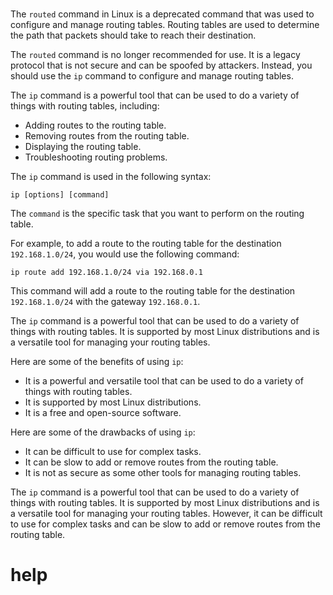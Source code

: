 # 

The `routed` command in Linux is a deprecated command that was used to configure and manage routing tables. Routing tables are used to determine the path that packets should take to reach their destination.

The `routed` command is no longer recommended for use. It is a legacy protocol that is not secure and can be spoofed by attackers. Instead, you should use the `ip` command to configure and manage routing tables.

The `ip` command is a powerful tool that can be used to do a variety of things with routing tables, including:

* Adding routes to the routing table.
* Removing routes from the routing table.
* Displaying the routing table.
* Troubleshooting routing problems.

The `ip` command is used in the following syntax:

```
ip [options] [command]
```

The `command` is the specific task that you want to perform on the routing table.

For example, to add a route to the routing table for the destination `192.168.1.0/24`, you would use the following command:

```
ip route add 192.168.1.0/24 via 192.168.0.1
```

This command will add a route to the routing table for the destination `192.168.1.0/24` with the gateway `192.168.0.1`.

The `ip` command is a powerful tool that can be used to do a variety of things with routing tables. It is supported by most Linux distributions and is a versatile tool for managing your routing tables.

Here are some of the benefits of using `ip`:

* It is a powerful and versatile tool that can be used to do a variety of things with routing tables.
* It is supported by most Linux distributions.
* It is a free and open-source software.

Here are some of the drawbacks of using `ip`:

* It can be difficult to use for complex tasks.
* It can be slow to add or remove routes from the routing table.
* It is not as secure as some other tools for managing routing tables.

The `ip` command is a powerful tool that can be used to do a variety of things with routing tables. It is supported by most Linux distributions and is a versatile tool for managing your routing tables. However, it can be difficult to use for complex tasks and can be slow to add or remove routes from the routing table.


# help 

```

```
